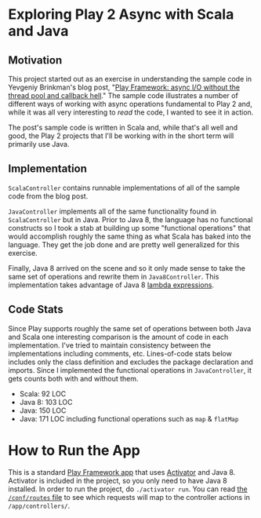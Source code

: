 # Exploring Play 2 Async with Scala and Java

## Motivation

This project started out as an exercise in understanding the sample code in Yevgeniy Brinkman's
blog post, "[Play Framework:  async I/O without the thread pool and callback hell](http://engineering.linkedin.com/play/play-framework-async-io-without-thread-pool-and-callback-hell)."
The sample code illustrates a number of different ways of working with async operations fundamental
 to Play 2 and, while it was all very interesting to *read* the code, I wanted to see it in action.

The post's sample code is written in Scala and, while that's all well and good, the Play 2 projects
that I'll be working with in the short term will primarily use Java.

## Implementation
`ScalaController` contains runnable implementations of all of the sample code from the blog post.

`JavaController` implements all of the same functionality found in `ScalaController` but in Java. 
 Prior to Java 8, the language has no functional constructs so I took a stab at building up some "functional operations"
 that would accomplish roughly the same thing as what Scala has baked into the language.  They get
 the job done and are pretty well generalized for this exercise.

Finally, Java 8 arrived on the scene and so it only made sense to take the same set of operations and
rewrite them in `Java8Controller`. This implementation takes advantage of Java 8 
[lambda expressions](http://docs.oracle.com/javase/tutorial/java/javaOO/lambdaexpressions.html).

## Code Stats
Since Play supports roughly the same set of operations between both Java and Scala one interesting 
 comparison is the amount of code in each implementation. I've tried to maintain consistency between 
 the implementations including comments, etc. Lines-of-code stats below includes only the class 
 definition and excludes the package declaration and imports. Since I implemented the functional 
 operations in `JavaController`, it gets counts both with and without them. 

* Scala:  92 LOC
* Java 8:  103 LOC
* Java:  150 LOC
* Java:  171 LOC including functional operations such as `map` & `flatMap`

# How to Run the App
This is a standard [Play Framework app](https://www.playframework.com/) that uses
[Activator](https://typesafe.com/community/core-tools/activator-and-sbt) and Java 8.
Activator is included in the project, so you only need to have Java 8 installed. In order to run
 the project, do `./activator run`. You can read
 [the `/conf/routes` file](https://www.playframework.com/documentation/2.3.x/ScalaRouting) to see
 which requests will map to the controller actions in `/app/controllers/`.
